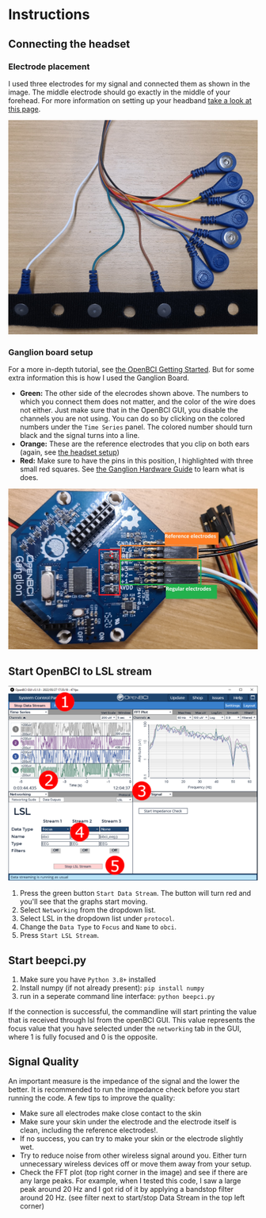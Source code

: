 # Instructions

## Connecting the headset

### Electrode placement

I used three electrodes for my signal and connected them as shown in the image. The middle electrode should go exactly in the middle of your forehead. For more information on setting up your headband [take a look at this page](https://docs.openbci.com/AddOns/Headwear/HeadBand/).

![Electrode_placement](Electrodes.jpg)


### Ganglion board setup

For a more in-depth tutorial, see [the OpenBCI Getting Started](https://docs.openbci.com/GettingStarted/Boards/GanglionGS/). But for some extra information this is how I used the Ganglion Board.

- **Green:** The other side of the elecrodes shown above. The numbers to which you connect them does not matter, and the color of the wire does not either. Just make sure that in the OpenBCI GUI, you disable the channels you are not using. You can do so by clicking on the colored numbers under the `Time Series` panel. The colored number should turn black and the signal turns into a line.
- **Orange:** These are the reference electrodes that you clip on both ears (again, see [the headset setup](https://docs.openbci.com/AddOns/Headwear/HeadBand/))
- **Red:** Make sure to have the pins in this position, I highlighted with three small red squares. See [the Ganglion Hardware Guide](https://docs.openbci.com/Ganglion/GanglionSpecs/#inverting-input-select-switches) to learn what is does.

![Ganglion_board_setup](Ganglion_connection.jpg)

## Start OpenBCI to LSL stream

![steps_in_obci](obci_setup.png)

1. Press the green button `Start Data Stream`. The button will turn red and you'll see that the graphs start moving.
2. Select `Networking` from the dropdown list.
3. Select LSL in the dropdown list under `protocol`.
4. Change the `Data Type` to `Focus` and `Name` to `obci`.
5. Press `Start LSL Stream`.

## Start beepci.py

1. Make sure you have `Python 3.8+` installed
2. Install numpy (if not already present): `pip install numpy`
3. run in a seperate command line interface: `python beepci.py`

If the connection is successful, the commandline will start printing the value that is received through lsl from the openBCI GUI. This value represents the focus value that you have selected under the `networking` tab in the GUI, where 1 is fully focused and 0 is the opposite.

## Signal Quality

An important measure is the impedance of the signal and the lower the better. It is recommended to run the impedance check before you start running the code. A few tips to improve the quality:

- Make sure all electrodes make close contact to the skin
- Make sure your skin under the electrode and the electrode itself is clean, including the reference electrodes!.
- If no success, you can try to make your skin or the electrode slightly wet.
- Try to reduce noise from other wireless signal around you. Either turn unnecessary wireless devices off or move them away from your setup.
- Check the FFT plot (top right corner in the image) and see if there are any large peaks. For example, when I tested this code, I saw a large peak around 20 Hz and I got rid of it by applying a bandstop filter around 20 Hz. (see filter next to start/stop Data Stream in the top left corner)